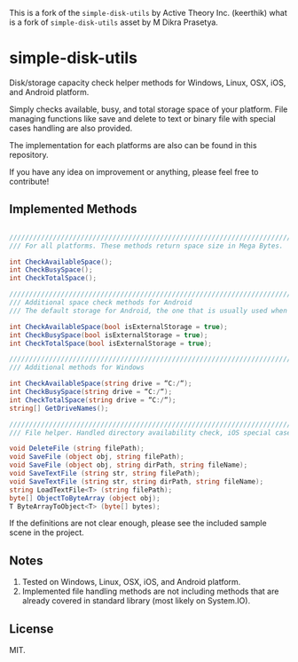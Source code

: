 This is a fork of the `simple-disk-utils` by Active Theory Inc. (keerthik) what is a fork of `simple-disk-utils` asset by M Dikra Prasetya.

# simple-disk-utils
Disk/storage capacity check helper methods for Windows, Linux, OSX, iOS, and Android platform. 

Simply checks available, busy, and total storage space of your platform. File managing functions like save and delete to text or binary file with special cases handling are also provided.

The implementation for each platforms are also can be found in this repository.

If you have any idea on improvement or anything, please feel free to contribute!

## Implemented Methods
```c#

///////////////////////////////////////////////////////////////////////
/// For all platforms. These methods return space size in Mega Bytes.

int CheckAvailableSpace(); 
int CheckBusySpace();
int CheckTotalSpace();

///////////////////////////////////////////////////////////////////////
/// Additional space check methods for Android
/// The default storage for Android, the one that is usually used when saving file, etc., is External.

int CheckAvailableSpace(bool isExternalStorage = true); 
int CheckBusySpace(bool isExternalStorage = true);
int CheckTotalSpace(bool isExternalStorage = true);

///////////////////////////////////////////////////////////////////////
/// Additional methods for Windows

int CheckAvailableSpace(string drive = “C:/“); 
int CheckBusySpace(string drive = “C:/“);
int CheckTotalSpace(string drive = “C:/“);
string[] GetDriveNames();

///////////////////////////////////////////////////////////////////////
/// File helper. Handled directory availability check, iOS special case on deleting files, etc.

void DeleteFile (string filePath);
void SaveFile (object obj, string filePath);
void SaveFile (object obj, string dirPath, string fileName);
void SaveTextFile (string str, string filePath);
void SaveTextFile (string str, string dirPath, string fileName);
string LoadTextFile<T> (string filePath);
byte[] ObjectToByteArray (object obj);
T ByteArrayToObject<T> (byte[] bytes);
```

If the definitions are not clear enough, please see the included sample scene in the project.

## Notes
1. Tested on Windows, Linux, OSX, iOS, and Android platform.
2. Implemented file handling methods are not including methods that are already covered in standard library (most likely on System.IO).


## License

MIT.

